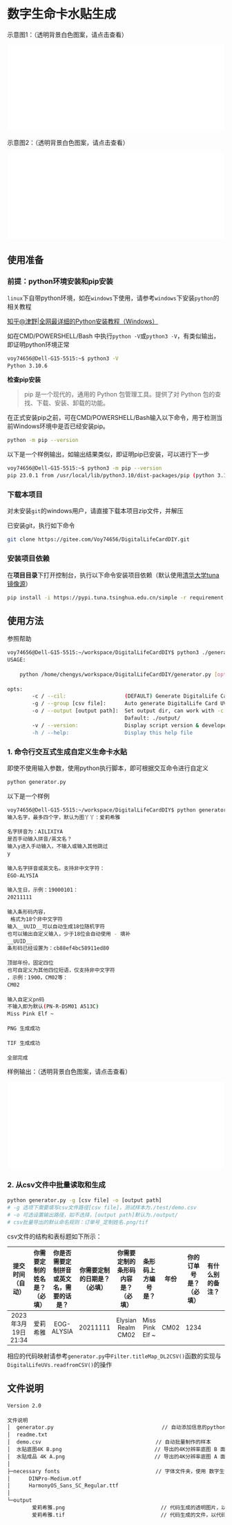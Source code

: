 # 数字生命卡水贴生成

示意图1：（透明背景白色图案，请点击查看）

![image](output/爱莉希雅.png)

示意图2：（透明背景白色图案，请点击查看）

![image](水贴成品%204K%20A.png)

## 使用准备

### 前提：python环境安装和pip安装

`linux`下自带python环境，如在`windows`下使用，请参考`windows`下安装`python`的相关教程

[知乎@津野|全网最详细的Python安装教程（Windows）](https://blog.csdn.net/qq_44214671/article/details/113469811)

如在CMD/POWERSHELL/Bash 中执行`python -V`或`python3 -V`，有类似输出，即证明python环境正常

```bash
voy74656@Dell-G15-5515:~$ python3 -V
Python 3.10.6
```

**检查pip安装**

> pip 是一个现代的，通用的 Python 包管理工具。提供了对 Python 包的查找、下载、安装、卸载的功能。

在正式安装pip之前，可在CMD/POWERSHELL/Bash输入以下命令，用于检测当前Windows环境中是否已经安装pip。

```bash
python -m pip --version
```

以下是一个样例输出，如输出结果类似，即证明pip已安装，可以进行下一步

```bash
voy74656@Dell-G15-5515:~$ python3 -m pip --version
pip 23.0.1 from /usr/local/lib/python3.10/dist-packages/pip (python 3.10)
```

### 下载本项目

对未安装`git`的windows用户，请直接下载本项目zip文件，并解压

已安装git，执行如下命令

``` bash
git clone https://gitee.com/Voy74656/DigitalLifeCardDIY.git
```

### 安装项目依赖

在**项目目录**下打开控制台，执行以下命令安装项目依赖（默认使用[清华大学tuna镜像源](https://mirrors.tuna.tsinghua.edu.cn/help/pypi/)）

```bash
pip install -i https://pypi.tuna.tsinghua.edu.cn/simple -r requirement.txt
```

## 使用方法

参照帮助

```bash
voy74656@Dell-G15-5515:~/workspace/DigitalLifeCardDIY$ python3 ./generator.py --help
USAGE:

    python /home/chengys/workspace/DigitalLifeCardDIY/generator.py [opt]

opts:
        -c / --cil:                   (DEFAULT) Generate DigitalLife Card UV in console.
        -g / --group [csv file]:      Auto generate DigitalLife Card UVs for group.
        -o / --output [output path]:  Set output dir, can work with -c and -g command
                                      Dafault: ./output/
        -v / --version:               Display script version & developer's information
        -h / --help:                  Display this help file
```

### 1. 命令行交互式生成自定义生命卡水贴

即使不使用输入参数，使用python执行脚本，即可根据交互命令进行自定义

```bash
python generator.py 
```

以下是一个样例

```bash
voy74656@Dell-G15-5515:~/workspace/DigitalLifeCardDIY$ python generator.py 
输入名字，最多四个字，默认为图丫丫：爱莉希雅

名字拼音为：AILIXIYA
是否手动输入拼音/英文名？
输入y进入手动输入，不输入或输入其他跳过
y

输入名字拼音或英文名。支持非中文字符：
EGO-ALYSIA

输入生日，示例：19000101：
20211111

输入条形码内容，
 格式为18个非中文字符
输入__UUID__可以自动生成18位随机字符
也可以输出自定义输入，少于18位会自动使用 - 填补
__UUID__
条形码已经设置为：cb88ef4bc58911ed80

顶部年份，固定四位
也可自定义为其他四位短语，仅支持非中文字符
，示例：1900，CM02等：
CM02

输入自定义pn码
不输入即为默认(PN-R-DSM01 A513C)
Miss Pink Elf ~

PNG 生成成功

TIF 生成成功

全部完成
```

样例输出：（透明背景白色图案，请点击查看）

![image](output/爱莉希雅.png)

### 2. 从csv文件中批量读取和生成

```bash
python generator.py -g [csv file] -o [output path]
# -g 选项下需要填写csv文件路径[csv file]，测试样本为./test/demo.csv
# -o 可选设置输出路径，如不选择，[output path]默认为./output/
# csv批量导出的默认命名规则：订单号_定制姓名.png/tif
```

csv文件的结构和表标题如下所示： 

|提交时间（自动）|你需要定制的姓名是？（必填）|你是否需要定制拼音或英文名，需要的话是？|你需要定制的日期是？（必填）|你需要定制的条形码内容是？（必填）|条形码上方编号是？|年份|你的订单号是？（必填）|有什么别的备注？|提交者（自动）|
| :---: | :---: | :---: | :---:| :---: | :---: | :---: | :---: | :---: | :---: |
|2023年3月19日 21:34|爱莉希雅|EOG-ALYSIA|20211111|Elysian Realm CM02|Miss Pink Elf ~|CM02|1234||XXXX|

相应的代码映射请参考`generator.py`中`Filter.titleMap_DL2CSV()`函数的实现与`DigitalLifeUVs.readfromCSV()`的操作

## 文件说明

```bash
Version 2.0

文件说明
│  generator.py                                   // 自动添加信息的python脚本
│  readme.txt
│  demo.csv                                     // 自动批量制作的样本
│  水贴底图4K B.png                              // 导出的4K分辨率底图 B 面底图用于脚本批量生成
│  水贴成品 4K A.png                             // 导出的4K分辨率底图 A 面，大家通用
│
├─necessary fonts                               // 字体文件夹，使用 数字生命卡.AI 文件需要这两个字体
│      DINPro-Medium.otf
│      HarmonyOS_Sans_SC_Regular.ttf
│
└─output
        爱莉希雅.png                               // 代码生成的透明图片，以代码中的 my_name 作为文件名，可以拿去创作
        爱莉希雅.tif                               // 代码生成的文件，以代码中的 my_name 作为文件名，水贴制作需要tif格式
```
